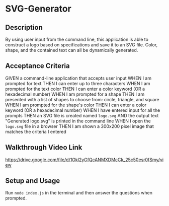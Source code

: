 # SVG-Generator

## Description

By using user input from the command line, this application is able to construct a logo based on specifications and save it to an SVG file. Color, shape, and the contained text can all be dynamically generated.

## Acceptance Criteria

GIVEN a command-line application that accepts user input
WHEN I am prompted for text
THEN I can enter up to three characters
WHEN I am prompted for the text color
THEN I can enter a color keyword (OR a hexadecimal number)
WHEN I am prompted for a shape
THEN I am presented with a list of shapes to choose from: circle, triangle, and square
WHEN I am prompted for the shape's color
THEN I can enter a color keyword (OR a hexadecimal number)
WHEN I have entered input for all the prompts
THEN an SVG file is created named `logo.svg`
AND the output text "Generated logo.svg" is printed in the command line
WHEN I open the `logo.svg` file in a browser
THEN I am shown a 300x200 pixel image that matches the criteria I entered

## Walkthrough Video Link

https://drive.google.com/file/d/1Okl2yGfQcANMXDMcCk_25c50esr0fSmy/view

## Setup and Usage

Run `node index.js` in the terminal and then answer the questions when prompted.